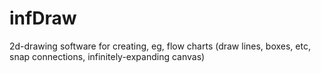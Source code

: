 # infDraw
2d-drawing software for creating, eg, flow charts (draw lines, boxes, etc, snap connections, infinitely-expanding canvas)
